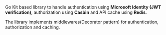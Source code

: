 Go Kit based library to handle authentication using **Microsoft Identity (JWT verification)**, authorization using **Casbin** and API cache using **Redis**.

The library implements middlewares(Decorator pattern) for authentication, authorization and caching.
